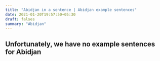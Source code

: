 ```yaml
---
title: "Abidjan in a sentence | Abidjan example sentences"
date: 2021-01-20T19:57:50+05:30
draft: falses
summary: "Abidjan"
---
```

## Unfortunately, we have no example sentences for Abidjan                 

